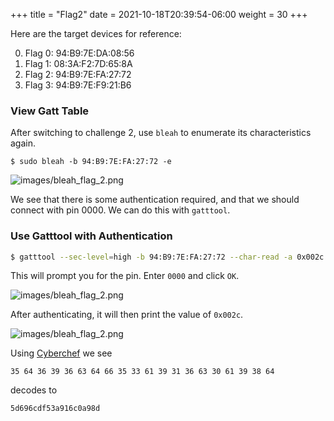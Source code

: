 +++
title = "Flag2"
date = 2021-10-18T20:39:54-06:00
weight = 30
+++

Here are the target devices for reference:

0. Flag 0: 94:B9:7E:DA:08:56
1. Flag 1: 08:3A:F2:7D:65:8A
2. Flag 2: 94:B9:7E:FA:27:72
3. Flag 3: 94:B9:7E:F9:21:B6


### View Gatt Table

After switching to challenge 2, use `bleah` to enumerate its characteristics again.
```
$ sudo bleah -b 94:B9:7E:FA:27:72 -e
```

![images/bleah_flag_2.png](/static/bleah_flag_2.png)

We see that there is some authentication required, and that we should connect with pin 0000. We can do this with `gatttool`.

### Use Gatttool with Authentication

```bash
$ gatttool --sec-level=high -b 94:B9:7E:FA:27:72 --char-read -a 0x002c
```
This will prompt you for the pin. Enter `0000` and click `OK`.

![images/bleah_flag_2.png](/static/bleah_flag_2.png)

After authenticating, it will then print the value of `0x002c`.

![images/bleah_flag_2.png](/static/bleah_flag_2.png)

Using <a href="https://gchq.github.io/CyberChef/#recipe=From_Hex('Auto')&input=MzUgNjQgMzYgMzkgMzYgNjMgNjQgNjYgMzUgMzMgNjEgMzkgMzEgMzYgNjMgMzAgNjEgMzkgMzggNjQ">Cyberchef</a> we see
```
35 64 36 39 36 63 64 66 35 33 61 39 31 36 63 30 61 39 38 64
```
decodes to
```
5d696cdf53a916c0a98d
```
